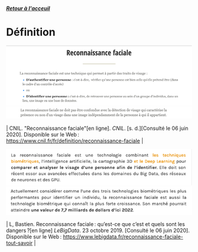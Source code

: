 ##### [Retour à l'acceuil](index.md) 

# Définition


![Définition de la reconnaissance faciale](images/DEFRF.png)
![Définition de la reconnaissance faciale 2](images/CNILSUITE.png)

| CNIL. "Reconnaissance faciale"[en ligne]. *CNIL*. [s. d.][Consulté le 06 juin 2020]. Disponible sur le Web : <https://www.cnil.fr/fr/definition/reconnaissance-faciale> |

![Définition de la reconnaissance faciale n°2](images/DEF21.png)
![Définition de la reconnaissance faciale n°2](images/DEF2.png)

| L, Bastien. Reconnaissance faciale : qu’est-ce que c’est et quels sont les dangers ?[en ligne] *LeBigData*. 23 octobre 2019. [Consulté le 06 juin 2020]. Disponible sur le Web : <https://www.lebigdata.fr/reconnaissance-faciale-tout-savoir> |
